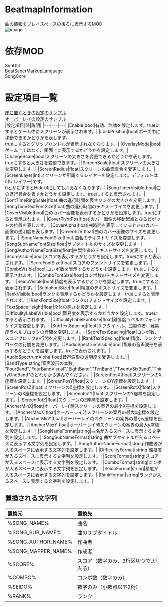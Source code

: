 # BeatmapInformation
曲の情報をプレイスペースの後ろに表示するMOD  
![image](https://user-images.githubusercontent.com/55026301/113311340-2c95b500-9344-11eb-8d90-46aa8dd7b195.png)

# 依存MOD  
SiraUtil  
BeatSaberMarkupLanguage  
SongCore  
# 設定項目一覧  
[床に置くときの設定のサンプル](https://github.com/denpadokei/BeatmapInformation/releases/download/0.7.0/SettingJsonTemplate.zip)  
[オーバーレイの設定のサンプル](https://github.com/denpadokei/BeatmapInformation/releases/download/1.1.0/BeatmapInformation_Config.zip)  
|設定項目|値|説明|
|---|---|---|
|Enable|bool|有効、無効を設定します。trueにするとゲーム中にスクリーンが表示されます。|
|LockPosition|bool|ポーズ中に移動できるかどうかを表します。<br>trueにするとグリップハンドルが表示されなくなります。|
|OverlayMode|bool|ゲーム上ではなく、画面上に表示するかどうかを設定します。|
|ChangeScale|bool|スクリーンの大きさを変更できるかどうかを表します。trueにすると大きさを変更できます。|
|ScreenScale|float|スクリーンの大きさを変更します。|
|ScreenRadius|float|スクリーンの曲面具合を変更します。|
|ScreenLayer|int|スクリーンが所属するレイヤーを設定します。デフォルトは5(UIレイヤー)です。<br>0とかにするとHideUIにしても消えなくなります。|
|SongTimerVisible|bool|曲の進行具合を表すかどうかを設定します。trueにすると表示されます。|
|SontTimeRingScale|float|曲の進行時間を表すリングの大きさを変更します。|
|SongTimeTextFontSize|float|曲の進行時間のテキストサイズを変更します。|
|CoverVisible|bool|曲のカバー画像を表示するかどうかを設定します。trueにすると表示されます。|
|CoverPivotPos|float|カバー画像の移動起点となるピボットの位置を表します。|
|CoverAlpha|float|曲時間を表示しているときのカバー画像の透明度を表します。|
|CoverSize|float|曲のカバー画像のサイズを変更します。|
|SongNameFontSize|float|曲名のテキストサイズを変更します。|
|SongSubNameFontSize|float|サブタイトルのサイズを変更します。|
|SongAuthorNameFontSize|float|曲製作者のテキストサイズを変更します。|
|ScoreVisible|bool|スコアを表示するかどうかを設定します。trueにすると表示されます。|
|ScoreFontSize|float|スコアのフォントサイズを変更します。|
|ComboVisible|bool|コンボ数を表示するかどうかを設定します。trueにすると表示されます。|
|ComboFontSize|float|コンボ数のテキストサイズを変更します。|
|SeidoVisible|bool|精度を表示するかどうかを設定します。trueにすると表示されます。|
|SeidoFontSize|float|精度のテキストサイズを変更します。|
|RankVisible|bool|ランクを表示するかどうかを設定します。trueにすると表示されます。|
|RankFontSize|float|ランクのフォントサイズを設定します。|
|TextSpaceHeight|float|全体の高さを設定します。|
|DifficulityLabelVisible|bool|難易度を表示するかどうかを設定します。trueにすると表示されます。|
|DifficulityLabelFontSize|float|難易度ラベルのフォントサイズを変更します。|
|SubTextSpacing|float|サブタイトル、曲製作者、難易度ラベルブロックの行間を変更します。|
|ScoreTextSpacing|float|コンボ数、スコアブロックの行間を変更します。|
|RankTextSpacing|float|精度、ランクブロックの行間を変更します。|
|AudioSpectrumVisible|bool|背景の音声波形を表示するかどうかを設定します。trueで表示されます。|
|AudioSpectrumAlpha|float|音声波形の透明度を変更します。|
|BandType|string|音声波形の本数。<br>"FourBand","FourBandVisual","EightBand","TenBand","TwentySixBand"."ThirtyOneBand"のどれかから選んでください。|
|ScreenPosX|float|スクリーンのX座標を設定します。|
|ScreenPosY|float|スクリーンのY座標を設定します。|
|ScreenPosZ|float|スクリーンのZ座標を設定します。|
|ScreenRotX|float|スクリーンのX座標を設定します。|
|ScreenRotY|float|スクリーンのY座標を設定します。|
|ScreenRotZ|float|スクリーンのZ座標を設定します。|
|AncherMinX|float|オーバーレイ時スクリーンの案界の最小X座標を設定します。|
|AncherMaxX|float|オーバーレイ時スクリーンの案界の最大x座標を設定します。|
|AncherMinY|float|オーバーレイ時スクリーンの案界の最小y座標を設定します。|
|AncherMaxY|float|オーバーレイ時スクリーンの案界の最大y座標を設定します。|
|SongNameFormat|string|曲名が入るスペースに表示する文字列を設定します。|
|SongSubNameFormat|string|曲サブタイトルが入るスペースに表示する文字列を設定します。|
|SongAuthorNameFormat|string|作曲者が入るスペースに表示する文字列を設定します。|
|DifficulityFormat|string|難易度が入るスペースに表示する文字列を設定します。|
|ScoreFormat|string|スコアが入るスペースに表示する文字列を設定します。|
|ComboFormat|string|コンボが入るスペースに表示する文字列を設定します。|
|SeidoFormat|string|精度が入るスペースに表示する文字列を設定します。|
|RankFormat|string|ランクが入るスペースに表示する文字列を設定します。|
## 置換される文字列  
|置換元|置換先|
|:---|:---|
|%SONG_NAME%|曲名|
|%SONG_SUB_NAME%|曲のサブタイトル|
|%SONG_AUTHOR_NAME%|作曲者|
|%SONG_MAPPER_NAME%|作成者|
|%SCORE%|スコア（数字のみ、3桁区切りで,が入る）|
|%COMBO%|コンボ数（数字のみ）|
|%SEIDO%|数字のみ（小数点以下2桁）|
|%RANK%|ランク|
